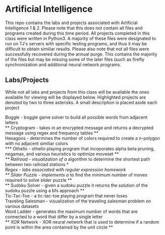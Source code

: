 # Artificial Intelligence

This repo contains the labs and projects associated with Artificial Intelligence 1 & 2.  Please note that this does not contain all files and programs created during this time period.  All projects completed in this class were written in Python3.  A majority of these files were designated to run on TJ's servers with specific testing programs, and thus it may be difficult to obtain similiar results.  Please also note that not all files were successfully recovered during the annual purge.  This contains the majority of the files but may be missing some of the later files (such as firefly synchronization and additional neural network programs.

## Labs/Projects

While not all labs and projects from this class will be available the ones available for viewing will be displayed below.  Highlighted projects are denoted by two to three asterisks.  A small description is placed aside each project

  Boggle - boggle game solver to build all possible words from adjacent letters<br/>
  ** Cryptogram - takes in an encrypted message and returns a decrypted message using regex and frequency tables **<br/>
  Hexagons - determines the number of colors required to create a n-polygon with no adjacent similiar colors<br/>
  *** Othello - othello playing program that incoporates alpha beta pruning, negamax, and various heuristics to optimize moveset ***<br/>
  ** Railroad - visualization of a* algorithm to determine the shortest path between two railroad stations **<br/>
  Regex - labs associated with regular expression homework<br/>
  ** Slider Puzzle - implements a* to find the minimum number of moves required to solve slider puzzle **<br/>
  ** Sudoku Solver - given a sudoku puzzle it returns the solution of the sudoku puzzle using a bfs approach **<br/>
  Tic-Tac-Toe - a tic-tac-toe playing program that never loses <br/>
  Traveling Salesman - visualization of the traveling salesman problem on various datasets<br/>
  Word Ladder - generates the maximum number of words that are connected to a word that differ by a single letter<br/>
  ** XOR Network - XOR neural network that is used to determine if a random point is within the area contained by the unit circle **<br/>
